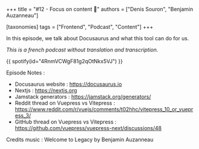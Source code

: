 +++
title = "#12 - Focus on content 🦖"
authors = ["Denis Souron", "Benjamin Auzanneau"]

[taxonomies]
tags = ["Frontend", "Podcast", "Content"]
+++

In this episode, we talk about Docusaurus and what this tool can do for us.

<!-- more -->

_This is a french podcast without translation and transcription._

{{ spotify(id="4RnmVCWgF81g2qOtNkx5VJ") }}

Episode Notes :

- Docusaurus website : https://docusaurus.io
- Nextjs : https://nextjs.org
- Jamstack generators : https://jamstack.org/generators/
- Reddit thread on Vuepress vs Vitepress : https://www.reddit.com/r/vuejs/comments/t02hhc/vitepress_10_or_vuepress_3/
- GitHub thread on Vuepress vs Vitepress : https://github.com/vuepress/vuepress-next/discussions/48

Credits music : Welcome to Legacy by Benjamin Auzanneau
